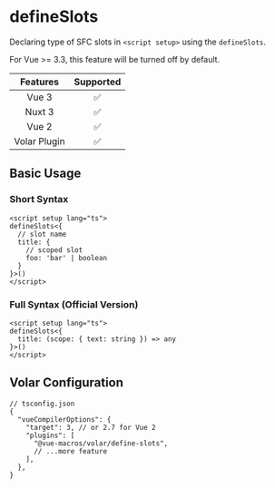 # defineSlots <PackageVersion name="@vue-macros/define-slots" />

<StabilityLevel level="stable" />

Declaring type of SFC slots in `<script setup>` using the `defineSlots`.

For Vue >= 3.3, this feature will be turned off by default.

|   Features   |     Supported      |
| :----------: | :----------------: |
|    Vue 3     | :white_check_mark: |
|    Nuxt 3    | :white_check_mark: |
|    Vue 2     | :white_check_mark: |
| Volar Plugin | :white_check_mark: |

## Basic Usage

### Short Syntax

```vue twoslash
<script setup lang="ts">
defineSlots<{
  // slot name
  title: {
    // scoped slot
    foo: 'bar' | boolean
  }
}>()
</script>
```

### Full Syntax (Official Version)

```vue twoslash
<script setup lang="ts">
defineSlots<{
  title: (scope: { text: string }) => any
}>()
</script>
```

## Volar Configuration

```jsonc {6}
// tsconfig.json
{
  "vueCompilerOptions": {
    "target": 3, // or 2.7 for Vue 2
    "plugins": [
      "@vue-macros/volar/define-slots",
      // ...more feature
    ],
  },
}
```
